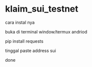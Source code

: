 # klaim_sui_testnet

cara instal nya 

buka di terminal window/termux andriod

pip install requests

tinggal paste address sui

done

